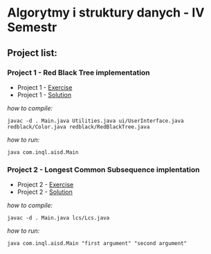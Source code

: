 
# Algorytmy i struktury danych - IV Semestr 

## Project list:

### Project 1 - Red Black Tree implementation
* Project 1 - [Exercise](https://inf.ug.edu.pl/~mdziemia/aisd/zad-czerwono-czarne.txt)
* Project 1 - [Solution](https://github.com/inql/alg-str-2/tree/master/Project1)

*how to compile:*
```
javac -d . Main.java Utilities.java ui/UserInterface.java redblack/Color.java redblack/RedBlackTree.java
``` 
*how to run:*
```
java com.inql.aisd.Main
```

### Project 2 - Longest Common Subsequence implentation
* Project 2 - [Exercise](https://inf.ug.edu.pl/~mdziemia/aisd/zad-nwp.txt)
* Project 2 - [Solution](https://github.com/inql/alg-str-2/tree/master/Project2)

*how to compile:*
```
javac -d . Main.java lcs/Lcs.java
```

*how to run:*
```
java com.inql.aisd.Main "first argument" "second argument"
```
